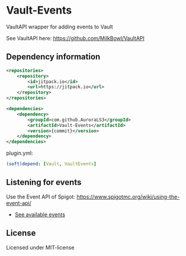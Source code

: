 # Vault-Events
VaultAPI wrapper for adding events to Vault

See VaultAPI here:
https://github.com/MilkBowl/VaultAPI

## Dependency information

```xml
<repositories>
    <repository>
        <id>jitpack.io</id>
        <url>https://jitpack.io</url>
    </repository>
</repositories>

<dependencies>
    <dependency>
        <groupId>com.github.AuroraLS3</groupId>
        <artifactId>Vault-Events</artifactId>
        <version>{commit}</version>
    </dependency>
</dependencies>
```

plugin.yml:
```yml
(soft)depend: [Vault, VaultEvents]
```

## Listening for events

Use the Event API of Spigot: https://www.spigotmc.org/wiki/using-the-event-api/

- [See available events](https://github.com/Rsl1122/Vault-Events/tree/master/src/main/java/com/djrapitops/vaultevents/events) 

## License

Licensed under MIT-license
